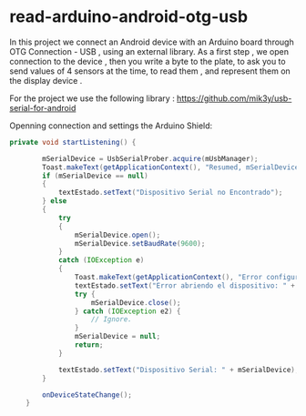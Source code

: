 # read-arduino-android-otg-usb
In this project we connect an Android device with an Arduino board through OTG Connection - USB , using an external library.
As a first step , we open connection to the device , then you write a byte to the plate, to ask you to send values ​​of 4 sensors at the time, to read them , and represent them on the display device .

For the project we use the following library :
https://github.com/mik3y/usb-serial-for-android

Openning connection and settings the Arduino Shield: <br>
```java
private void startListening() {

        mSerialDevice = UsbSerialProber.acquire(mUsbManager);
        Toast.makeText(getApplicationContext(), "Resumed, mSerialDevice=" + mSerialDevice, Toast.LENGTH_SHORT).show();
        if (mSerialDevice == null)
        {
            textEstado.setText("Dispositivo Serial no Encontrado");
        } else
        {
            try
            {
                mSerialDevice.open();
                mSerialDevice.setBaudRate(9600);
            }
            catch (IOException e)
            {
                Toast.makeText(getApplicationContext(), "Error configurando el Dispositivo" + e.getMessage(), Toast.LENGTH_SHORT).show();
                textEstado.setText("Error abriendo el dispositivo: " + e.getMessage());
                try {
                    mSerialDevice.close();
                } catch (IOException e2) {
                    // Ignore.
                }
                mSerialDevice = null;
                return;
            }

            textEstado.setText("Dispositivo Serial: " + mSerialDevice);
        }

        onDeviceStateChange();
    }
   


